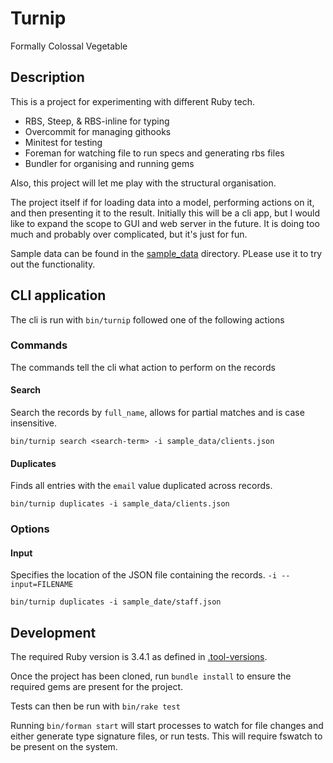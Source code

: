 # Turnip

Formally Colossal Vegetable

## Description

This is a project for experimenting with different Ruby tech.

- RBS, Steep, & RBS-inline for typing
- Overcommit for managing githooks
- Minitest for testing
- Foreman for watching file to run specs and generating rbs files
- Bundler for organising and running gems

Also, this project will let me play with the structural organisation.

The project itself if for loading data into a model, performing actions on it, and then presenting it to the result. Initially this will be a cli app, but I would like to expand the scope to GUI and web server in the future. It is doing too much and probably over complicated, but it's just for fun.

Sample data can be found in the [sample_data](/sample_data/) directory. PLease use it to try out the functionality.

## CLI application

The cli is run with `bin/turnip` followed one of the following actions

### Commands

The commands tell the cli what action to perform on the records

#### Search

Search the records by `full_name`, allows for partial matches and is case insensitive.

```
bin/turnip search <search-term> -i sample_data/clients.json
```

#### Duplicates

Finds all entries with the `email` value duplicated across records.

```
bin/turnip duplicates -i sample_data/clients.json
```

### Options

#### Input

Specifies the location of the JSON file containing the records.
`-i --input=FILENAME`

```
bin/turnip duplicates -i sample_date/staff.json
```

## Development

The required Ruby version is 3.4.1 as defined in [.tool-versions](.tool-versions).

Once the project has been cloned, run `bundle install` to ensure the required gems are present for the project.

Tests can then be run with `bin/rake test`

Running `bin/forman start` will start processes to watch for file changes and either generate type signature files, or run tests. This will require fswatch to be present on the system.
